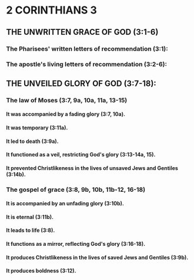 ---
---
# 2 CORINTHIANS 3 
## THE UNWRITTEN GRACE OF GOD (3:1-6) 
###  The Pharisees\' written letters of recommendation (3:1): 
###  The apostle\'s living letters of recommendation (3:2-6): 
## THE UNVEILED GLORY OF GOD (3:7-18): 
###  The law of Moses (3:7, 9a, 10a, 11a, 13-15) 
####  It was accompanied by a fading glory (3:7, 10a). 
####  It was temporary (3:11a). 
####  It led to death (3:9a). 
####  It functioned as a veil, restricting God\'s glory (3:13-14a, 15). 
####  It prevented Christlikeness in the lives of unsaved Jews and Gentiles (3:14b). 
###  The gospel of grace (3:8, 9b, 10b, 11b-12, 16-18) 
####  It is accompanied by an unfading glory (3:10b). 
####  It is eternal (3:11b). 
####  It leads to life (3:8). 
####  It functions as a mirror, reflecting God\'s glory (3:16-18). 
####  It produces Christlikeness in the lives of saved Jews and Gentiles (3:9b). 
####  It produces boldness (3:12). 

